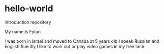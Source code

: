 # hello-world
Introduction repository

My name is Eytan

I was born in Israel and moved to Canada at 5 years old
I speak Russian and English fluently
I like to work out or play video games in my free time
